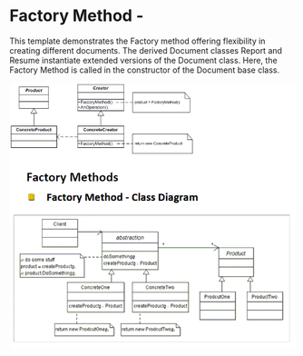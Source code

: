 # Factory Method - 
This template demonstrates the Factory method offering flexibility in creating different documents.
 The derived Document classes Report and Resume instantiate extended versions of the Document class.
 Here, the Factory Method is called in the constructor of the Document base class.
 
 ![Image of FactoryMethod](https://github.com/LiorA1/design-patterns-templates/blob/master/ConsoleFactoryMethodApp/FactoryMethod.gif)

